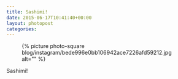 ```yaml
---
title: Sashimi!
date: 2015-06-17T10:41:40+00:00
layout: photopost
categories:
---
```


<figure class="photo photo--square">
  {% picture photo-square blog/instagram/bede996e0bb106942ace7226afd59212.jpg alt="" %}
</figure>

Sashimi!
